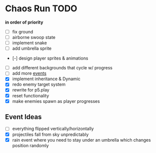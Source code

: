 # Chaos Run TODO
**in order of priority**

- [ ] fix ground
- [ ] airborne swoop state
- [ ] implement snake
- [ ] add umbrella sprite
- [-] design player sprites & animations
- [ ] add different backgrounds that cycle w/ progress
- [ ] add more [events](#event-ideas)
- [x] implement inheritance & Dynamic
- [x] redo enemy target system
- [x] rewrite for p5.play
- [x] reset functionality
- [x] make enemies spawn as player progresses

## Event Ideas
- [ ] everything flipped vertically/horizontally
- [x] projectiles fall from sky unpredictably
- [x] rain event where you need to stay under an umbrella which changes position randomly